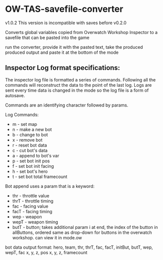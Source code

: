 # OW-TAS-savefile-converter
v1.0.2
This version is incompatible with saves before v0.2.0

Converts global variables copied from Overwatch Workshop Inspector to a savefile that can be pasted into the game

run the converter, provide it with the pasted text, take the produced produced output and paste it at the bottom of the mode

## Inspector Log format specifications:

The inspector log file is formatted a series of commands. Following all the commands will reconstruct the data to the point of the last log. Logs are sent every time data is changed in the mode so the log file is a form of autosave.

Commands are an identifying character followed by params.

Log Commands: 
- m - set map
- n - make a new bot
- b - change to bot
- x - remove bot
- r - reset bot data
- c - cut bot's data
- a - append to bot's var
- p - set bot init pos
- f - set bot init facing
- h - set bot's hero
- t - set bot total framecount

Bot append uses a param that is a keyword:
- thr - throttle value
- thrT - throttle timing
- fac - facing value
- facT - facing timing
- wep - weapon
- wepT - weapon timing
- butT - button; takes additional param i at end, the index of the button in allButtons, ordered same as drop-down for buttons in the overwatch workshop. can view it in mode.ow


bot data output format:
hero, team, thr, thrT, fac, facT, initBut, butT, wep, wepT, fac x, y, z, pos x, y, z, framecount